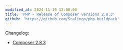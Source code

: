 ```yaml
---
modified_at: 2024-11-19 12:00:00
title: 'PHP - Release of Composer versions 2.8.3'
github: 'https://github.com/Scalingo/php-buildpack'
---
```


Changelog:

* [Composer 2.8.3](https://github.com/composer/composer/releases/tag/2.8.3)
